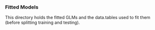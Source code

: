 ### Fitted Models

This directory holds the fitted GLMs and the data.tables used to fit them (before splitting training and testing).  